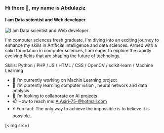 ### Hi there 👋, my name is Abdulaziz
#### I am Data scientist and Web developer
![I am Data scientist and Web developer](https://learn.temporal.io/assets/images/banner_python-0d345d125b6892840c54f7e1460c8a5a.png![banner_python-](https://github.com/AZ-007/AZ-007/assets/130417372/51eb4266-60b1-42c9-b17f-4563ebfa6e9b)
).

I'm computer sciences fresh graduate, I'm diving into an exciting journey to enhance my skills in Artificial Intelligence and data sciences. Armed with a solid foundation in computer sciences, I am eager to explore the rapidly evolving fields that are shaping the future of technology.

Skills: Python / PHP / JS / HTML / CSS / OpenCV / scikit-learn / Machine Learning

- 🔭 I’m currently working on Machin Learning project 
- 🌱 I’m currently learning computer vision , neural network and data analysis 
- 👯 I’m looking to collaborate on AI projects 
- 📫 How to reach me: A.Asiri-75-@hotmail.com 
- ⚡ Fun fact: The only way to achieve the impossible is to believe it is possible. 


[<img src=)  

